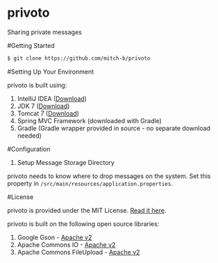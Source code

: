 privoto
=======

Sharing private messages

#Getting Started

```bash
$ git clone https://github.com/mitch-b/privoto
```

#Setting Up Your Environment

privoto is built using:

1. IntelliJ IDEA ([Download](https://www.jetbrains.com/idea/download/))
1. JDK 7 ([Download](http://www.oracle.com/technetwork/java/javase/downloads/jdk7-downloads-1880260.html))
1. Tomcat 7 ([Download](http://tomcat.apache.org/download-70.cgi))
1. Spring MVC Framework (downloaded with Gradle)
1. Gradle (Gradle wrapper provided in source - no separate download needed)

#Configuration

1. Setup Message Storage Directory

privoto needs to know where to drop messages on the system. Set this property in `/src/main/resources/application.properties`.

#License

privoto is provided under the MIT License. [Read it here](https://raw.githubusercontent.com/mitch-b/privoto/master/LICENSE).

privoto is built on the following open source libraries:

1. Google Gson - [Apache v2](https://google-gson.googlecode.com/svn/trunk/gson/LICENSE)
1. Apache Commons IO - [Apache v2](http://www.apache.org/licenses/LICENSE-2.0)
1. Apache Commons FileUpload - [Apache v2](http://www.apache.org/licenses/LICENSE-2.0)

